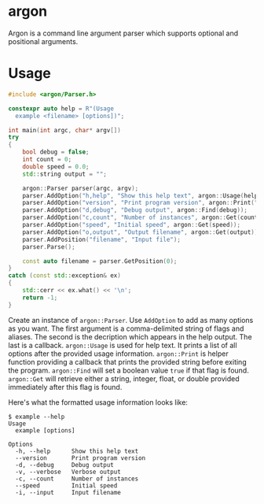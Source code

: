 # argon

Argon is a command line argument parser which supports optional and positional arguments.

# Usage

```cpp
#include <argon/Parser.h>

constexpr auto help = R"(Usage
  example <filename> [options])";

int main(int argc, char* argv[])
try
{
    bool debug = false;
    int count = 0;
    double speed = 0.0;
    std::string output = "";

    argon::Parser parser(argc, argv);
    parser.AddOption("h,help", "Show this help text", argon::Usage(help));
    parser.AddOption("version", "Print program version", argon::Print("v0.0.0"));
    parser.AddOption("d,debug", "Debug output", argon::Find(debug));
    parser.AddOption("c,count", "Number of instances", argon::Get(count));
    parser.AddOption("speed", "Initial speed", argon::Get(speed));
    parser.AddOption("o,output", "Output filename", argon::Get(output));
    parser.AddPosition("filename", "Input file");
    parser.Parse();

    const auto filename = parser.GetPosition(0);
}
catch (const std::exception& ex)
{
    std::cerr << ex.what() << '\n';
    return -1;
}
```

Create an instance of `argon::Parser`. Use `AddOption` to add as many options as you want. The first argument is a comma-delimited string of flags and aliases. The second is the decription which appears in the help output. The last is a callback. `argon::Usage` is used for help text. It prints a list of all options after the provided usage information. `argon::Print` is helper function providing a callback that prints the provided string before exiting the program. `argon::Find` will set a boolean value `true` if that flag is found. `argon::Get` will retrieve either a string, integer, float, or double provided immediately after this flag is found.

Here's what the formatted usage information looks like:

```
$ example --help
Usage
  example [options]

Options
  -h, --help      Show this help text
  --version       Print program version
  -d, --debug     Debug output
  -v, --verbose   Verbose output
  -c, --count     Number of instances
  --speed         Initial speed
  -i, --input     Input filename
```
